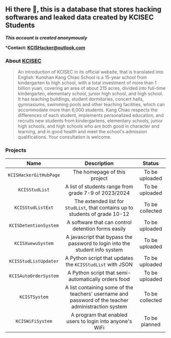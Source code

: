## Hi there 👋, this is a database that stores hacking softwares and leaked data created by KCISEC Students

***This account is created anonymously***

***Contact: KCISHacker@outlook.com**

### About [KCISEC](https://kunshan.kcis.org.cn/default.html)
> An introduction of KCISEC in its official website, that is translated into English:
> Kunshan Kang Chiao School is a 15-year school from kindergarten to high school, with a total investment of more than 1 billion yuan, covering an area of ​​about 215 acres, divided into full-time kindergarten, elementary school, junior high school, and high school. It has teaching buildings, student dormitories, concert halls, gymnasiums, swimming pools and other teaching facilities, which can accommodate more than 6,000 students.
Kang Chiao respects the differences of each student, implements personalized education, and recruits new students from kindergartens, elementary schools, junior high schools, and high schools who are both good in character and learning, and in good health and meet the school's admission qualifications. Your consultation is welcome.

### Projects
|Name|Description|Status|
|:---:|:---:|:---:|
|`KCISHackerGitHubPage`|The homepage of this project|To be uploaded|
|`KCISStudList`|A list of students range from grade 7-9 of 2023/2024|To be uploaded|
|`KCISStudListExt`|The extended list for `StudList`, that contains up to students of grade 10-12|To be collected|
|`KCISDetentionSystem`|A software that can control detention forms easily|To be uploaded|
|`KCISXuewuSystem`|A javascript that bypass the password to login into the student info system|To be uploaded|
|`KCISStudListUpdater`|A Python script that updates the `KCISStudList` with JSON|To be uploaded|
|`KCISAutoOrderSystem`|A Python script that semi-automatically orders food|To be uploaded|
|`KCISTSystem`|A list containing some of the teachers' username and password of the teacher administraction system|To be collected|
|`KCISWiFiSystem`|A program that enabled users to login into anyone's WiFi|To be planned|

<!--
**KCISHacker/KCISHacker** is a ✨ _special_ ✨ repository because its `README.md` (this file) appears on your GitHub profile.

Here are some ideas to get you started:

- 🔭 I’m currently working on ...
- 🌱 I’m currently learning ...
- 👯 I’m looking to collaborate on ...
- 🤔 I’m looking for help with ...
- 💬 Ask me about ...
- 📫 How to reach me: ...
- 😄 Pronouns: ...
- ⚡ Fun fact: ...
-->
